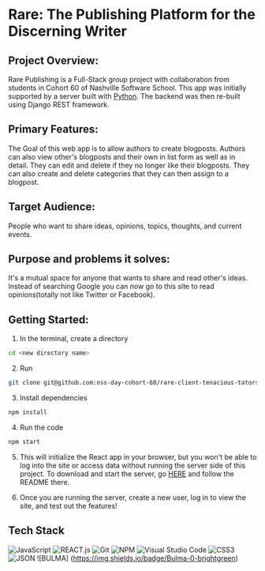 # Rare: The Publishing Platform for the Discerning Writer

## Project Overview:
Rare Publishing is a Full-Stack group project with collaboration from students in Cohort 60 of Nashville Software School.
This app was initially supported by a server built with [Python](https://github.com/nss-day-cohort-60/rare-python-server-tyrannical-tators). The backend was then re-built using Django REST framework.


## Primary Features:
The Goal of this web app is to allow authors to create blogposts.
Authors can also view other's blogposts and their own in list form as well as in detail.
They can edit and delete if they no longer like their blogposts.
They can also create and delete categories that they can then assign to a blogpost.


## Target Audience:
People who want to share ideas, opinions, topics, thoughts, and current events.


## Purpose and problems it solves:
It's a mutual space for anyone that wants to share and read other's ideas.
Instead of searching Google you can now go to this site to read opinions(totally not like Twitter or Facebook).


## Getting Started:
1. In the terminal, create a directory
```bash
cd <new directory name>
```

2. Run 
```bash
git clone git@github.com:nss-day-cohort-60/rare-client-tenacious-tators.git
```

3. Install dependencies
```bash
npm install
```
4. Run the code
```bash
npm start
```
5. This will initialize the React app in your browser, but you won't be able to log into the site or access data without running the server side of this project. To download and start the server, go [HERE](https://github.com/nss-day-cohort-60/django-taters-api) and follow the README there.

6. Once you are running the server, create a new user, log in to view the site, and test out the features!

## Tech Stack

![JavaScript](https://img.shields.io/badge/javascript-FFD700.svg?style=for-the-badge&logo=javascript&logoColor=black)
![REACT.js](https://img.shields.io/badge/react-61DBFB.svg?style=for-the-badge&logo=react&logoColor=black)
![Git](https://img.shields.io/badge/git-%23F05033.svg?style=for-the-badge&logo=git&logoColor=white)
![NPM](https://img.shields.io/badge/NPM-%23CB3837.svg?style=for-the-badge&logo=npm&logoColor=white)
![Visual Studio Code](https://img.shields.io/badge/Visual%20Studio%20Code-0078d7.svg?style=for-the-badge&logo=visual-studio-code&logoColor=white)
![CSS3](https://img.shields.io/badge/%20CSS3-0078d7.svg?style=for-the-badge&logo=css3&logoColor=white)
![JSON](https://img.shields.io/badge/%20JSON-36454F.svg?style=for-the-badge&logo=json&logoColor=white)
![BULMA] (https://img.shields.io/badge/Bulma-0-brightgreen)

